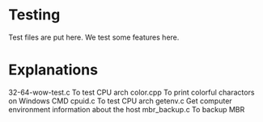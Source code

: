 # Testing

Test files are put here. We test some features here.

# Explanations

32-64-wow-test.c  To test CPU arch
color.cpp         To print colorful charactors on Windows CMD
cpuid.c           To test CPU arch
getenv.c          Get computer environment information about the host
mbr_backup.c      To backup MBR